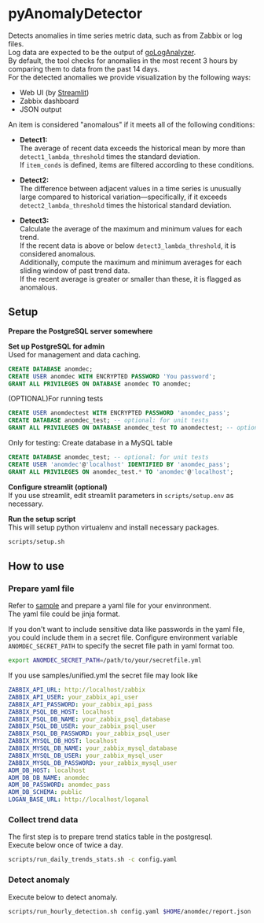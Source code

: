 # pyAnomalyDetector
Detects anomalies in time series metric data, such as from Zabbix or log files.   
Log data are expected to be the output of [goLogAnalyzer](https://github.com/toku463ne/goLogAnalyzer).  
By default, the tool checks for anomalies in the most recent 3 hours by comparing them to data from the past 14 days.  
For the detected anomalies we provide visualization by the following ways:
- Web UI (by [Streamlit](https://streamlit.io/))
- Zabbix dashboard
- JSON output  
  
  
An item is considered "anomalous" if it meets all of the following conditions:
- **Detect1:**  
    The average of recent data exceeds the historical mean by more than `detect1_lambda_threshold` times the standard deviation.  
    If `item_conds` is defined, items are filtered according to these conditions.

- **Detect2:**  
    The difference between adjacent values in a time series is unusually large compared to historical variation—specifically, if it exceeds `detect2_lambda_threshold` times the historical standard deviation.

- **Detect3:**  
    Calculate the average of the maximum and minimum values for each trend.   
    If the recent data is above or below `detect3_lambda_threshold`, it is considered anomalous.  
    Additionally, compute the maximum and minimum averages for each sliding window of past trend data.   
    If the recent average is greater or smaller than these, it is flagged as anomalous.
  
## Setup
**Prepare the PostgreSQL server somewhere**
  
**Set up PostgreSQL for admin**  
Used for management and data caching.  
```sql
CREATE DATABASE anomdec;
CREATE USER anomdec WITH ENCRYPTED PASSWORD 'You password';
GRANT ALL PRIVILEGES ON DATABASE anomdec TO anomdec;
```  
  
(OPTIONAL)For running tests  
```sql
CREATE USER anomdectest WITH ENCRYPTED PASSWORD 'anomdec_pass';
CREATE DATABASE anomdec_test; -- optional: for unit tests
GRANT ALL PRIVILEGES ON DATABASE anomdec_test TO anomdectest; -- optional: for unit tests
```  
  
Only for testing: Create database in a MySQL table
```sql
CREATE DATABASE anomdec_test; -- optional: for unit tests
CREATE USER 'anomdec'@'localhost' IDENTIFIED BY 'anomdec_pass';
GRANT ALL PRIVILEGES ON anomdec_test.* TO 'anomdec'@'localhost';
```

**Configure streamlit (optional)**  
If you use streamlit, edit streamlit parameters in `scripts/setup.env` as necessary.  
  
**Run the setup script**  
This will setup python virtualenv and install necessary packages.
```bash
scripts/setup.sh
```


## How to use
### Prepare yaml file
Refer to [sample](samples/unified.yml) and prepare a yaml file for your envinronment.  
The yaml file could be jinja format.  

If you don't want to include sensitive data like passwords in the yaml file, you could include them in a secret file.
Configure environment variable `ANOMDEC_SECRET_PATH` to specify the secret file path in yaml format too.
```bash
export ANOMDEC_SECRET_PATH=/path/to/your/secretfile.yml
```
  
If you use samples/unified.yml the secret file may look like
```yaml
ZABBIX_API_URL: http://localhost/zabbix
ZABBIX_API_USER: your_zabbix_api_user
ZABBIX_API_PASSWORD: your_zabbix_api_pass
ZABBIX_PSQL_DB_HOST: localhost
ZABBIX_PSQL_DB_NAME: your_zabbix_psql_database
ZABBIX_PSQL_DB_USER: your_zabbix_psql_user
ZABBIX_PSQL_DB_PASSWORD: your_zabbix_psql_user
ZABBIX_MYSQL_DB_HOST: localhost
ZABBIX_MYSQL_DB_NAME: your_zabbix_mysql_database
ZABBIX_MYSQL_DB_USER: your_zabbix_mysql_user
ZABBIX_MYSQL_DB_PASSWORD: your_zabbix_mysql_user
ADM_DB_HOST: localhost
ADM_DB_DB_NAME: anomdec
ADM_DB_PASSWORD: anomdec_pass
ADM_DB_SCHEMA: public
LOGAN_BASE_URL: http://localhost/loganal
```

### Collect trend data
The first step is to prepare trend statics table in the postgresql.  
Execute below once of twice a day.
```bash
scripts/run_daily_trends_stats.sh -c config.yaml
```  
  
### Detect anomaly
Execute below to detect anomaly.
```bash
scripts/run_hourly_detection.sh config.yaml $HOME/anomdec/report.json
```  
